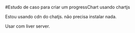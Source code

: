 #Estudo de caso para criar um progressChart usando chartjs

Estou usando cdn do chatjs. não precisa instalar nada.

Usar com liver server.